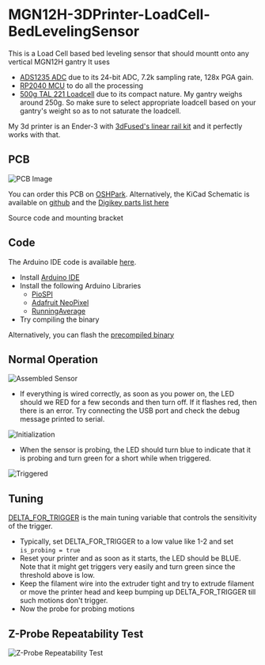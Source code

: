 # MGN12H-3DPrinter-LoadCell-BedLevelingSensor
 This is a Load Cell based bed leveling sensor that should mountt onto any vertical MGN12H gantry
 It uses
 * [ADS1235 ADC](https://www.digikey.com/en/products/detail/texas-instruments/ADS1235QWRHMRQ1/11308865) due to its 24-bit ADC, 7.2k sampling rate, 128x PGA gain.
 * [RP2040 MCU](https://www.raspberrypi.com/products/rp2040/) to do all the processing
 * [500g TAL 221 Loadcell](https://cdn.sparkfun.com/assets/9/9/a/f/3/TAL221.pdf) due to its compact nature. My gantry weighs around 250g. So make sure to select appropriate loadcell based on your gantry's weight so as to not saturate the loadcell.

My 3d printer is an Ender-3 with [3dFused's linear rail kit](https://3dfused.com/product/xaxis235/) and it perfectly works with that.


## PCB
![PCB Image](https://github.com/jujojujo2003/MGN12H-3DPrinter-LoadCell-BedLevelingSensor/blob/main/PCB/LoadcellSensor.png)

You can order this PCB on [OSHPark](https://oshpark.com/shared_projects/gbeaSpQu).
Alternatively, the KiCad Schematic is available on [github](https://github.com/jujojujo2003/MGN12H-3DPrinter-LoadCell-BedLevelingSensor/tree/main/PCB) and the [Digikey parts list here](https://github.com/jujojujo2003/MGN12H-3DPrinter-LoadCell-BedLevelingSensor/blob/main/PCB/LoadCellDigikeyParts.csv)


<TBD> Source code and mounting bracket

## Code

The Arduino IDE code is available [here](https://github.com/jujojujo2003/MGN12H-3DPrinter-LoadCell-BedLevelingSensor/tree/main/Code). 
* Install [Arduino IDE](https://www.arduino.cc/en/software)
* Install the following Arduino Libraries
  * [PioSPI](https://www.arduino.cc/reference/en/libraries/piospi/)
  * [Adafruit NeoPixel](https://www.arduino.cc/reference/en/libraries/adafruit-neopixel/)
  * [RunningAverage](https://www.arduino.cc/reference/en/libraries/runningaverage/)
* Try compiling the binary

Alternatively, you can flash the [precompiled binary](https://github.com/jujojujo2003/MGN12H-3DPrinter-LoadCell-BedLevelingSensor/releases/tag/release)

## Normal Operation
![Assembled Sensor](https://github.com/jujojujo2003/MGN12H-3DPrinter-LoadCell-BedLevelingSensor/blob/main/WikiAssets/IMG_0561.jpg)

* If everything is wired correctly, as soon as you power on, the LED should we RED for a few seconds and then turn off. If it flashes red, then there is an error. Try connecting the USB port and check the debug message printed to serial. 

![Initialization](https://github.com/jujojujo2003/MGN12H-3DPrinter-LoadCell-BedLevelingSensor/blob/main/WikiAssets/IMG_0559.gif)

* When the sensor is probing, the LED should turn blue to indicate that it is probing and turn green for a short while when triggered.

![Triggered](https://github.com/jujojujo2003/MGN12H-3DPrinter-LoadCell-BedLevelingSensor/blob/main/WikiAssets/IMG_0551.gif)

## Tuning
[DELTA_FOR_TRIGGER](https://github.com/jujojujo2003/MGN12H-3DPrinter-LoadCell-BedLevelingSensor/blob/main/Code/bedlevelRp2040ADS1235.ino#L8) is the main tuning variable that controls the sensitivity of the trigger.

* Typically, set DELTA_FOR_TRIGGER to a low value like 1-2 and set `is_probing = true`
* Reset your printer and as soon as it starts, the LED should be BLUE. Note that it might get triggers very easily and turn green since the threshold above is low.
* Keep the filament wire into the extruder tight and try to extrude filament or move the printer head and keep bumping up DELTA_FOR_TRIGGER till such motions don't trigger.
* Now the probe for probing motions

## Z-Probe Repeatability Test
![Z-Probe Repeatability Test](https://github.com/jujojujo2003/MGN12H-3DPrinter-LoadCell-BedLevelingSensor/blob/main/WikiAssets/zproberepeatability.png)
